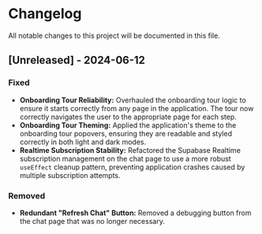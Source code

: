 # Changelog

All notable changes to this project will be documented in this file.

## [Unreleased] - 2024-06-12

### Fixed
- **Onboarding Tour Reliability:** Overhauled the onboarding tour logic to ensure it starts correctly from any page in the application. The tour now correctly navigates the user to the appropriate page for each step.
- **Onboarding Tour Theming:** Applied the application's theme to the onboarding tour popovers, ensuring they are readable and styled correctly in both light and dark modes.
- **Realtime Subscription Stability:** Refactored the Supabase Realtime subscription management on the chat page to use a more robust `useEffect` cleanup pattern, preventing application crashes caused by multiple subscription attempts.

### Removed
- **Redundant "Refresh Chat" Button:** Removed a debugging button from the chat page that was no longer necessary.